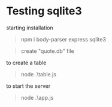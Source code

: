# Testing sqlite3

starting installation

> npm i body-parser express sqlite3

> create "quote.db" file

to create a table

> node .\table.js

to start the server

> node .\app.js
